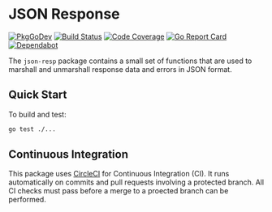 # JSON Response

[![PkgGoDev](https://pkg.go.dev/badge/github.com/sylabs/json-resp)](https://pkg.go.dev/github.com/sylabs/json-resp)
[![Build Status](https://circleci.com/gh/sylabs/json-resp.svg?style=shield)](https://circleci.com/gh/sylabs/workflows/json-resp)
[![Code Coverage](https://codecov.io/gh/sylabs/json-resp/branch/master/graph/badge.svg)](https://codecov.io/gh/sylabs/json-resp)
[![Go Report Card](https://goreportcard.com/badge/github.com/sylabs/json-resp)](https://goreportcard.com/report/github.com/sylabs/json-resp)
[![Dependabot](https://api.dependabot.com/badges/status?host=github&repo=sylabs/json-resp)](https://app.dependabot.com/accounts/sylabs/repos/163340235)

The `json-resp` package contains a small set of functions that are used to marshall and unmarshall response data and errors in JSON format.

## Quick Start

To build and test:

```sh
go test ./...
```

## Continuous Integration

This package uses [CircleCI](https://circleci.com) for Continuous Integration (CI). It runs automatically on commits and pull requests involving a protected branch. All CI checks must pass before a merge to a proected branch can be performed.
